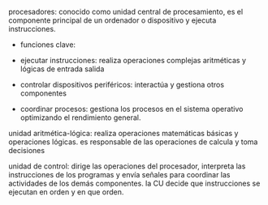 
procesadores:
conocido como unidad central de procesamiento, es el componente principal de un ordenador o dispositivo y ejecuta instrucciones.

- funciones clave:

- ejecutar instrucciones: realiza operaciones complejas aritméticas y lógicas de entrada salida

- controlar dispositivos periféricos: interactúa y gestiona otros componentes

- coordinar procesos: gestiona los procesos en el sistema operativo optimizando el rendimiento general.

unidad aritmética-lógica:
realiza operaciones matemáticas básicas y operaciones lógicas. es responsable de las operaciones de calcula y toma decisiones

unidad de control: dirige las operaciones del procesador, interpreta las instrucciones de los programas y envía señales para coordinar las actividades de los demás componentes. la CU decide que instrucciones se ejecutan en orden y en que orden.

